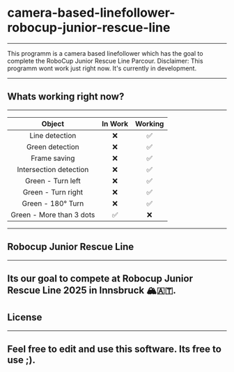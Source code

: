 # camera-based-linefollower-robocup-junior-rescue-line
---
This programm is a camera based linefollower which has the goal to complete the RoboCup Junior Rescue Line Parcour.
Disclaimer: This programm wont work just right now. It's currently in development.

---
## Whats working right now?
---
| Object           | In Work | Working |
|:----------------:|:-------:|:-------:|
|Line detection|❌|✅|
|Green detection|❌|✅|
|Frame saving|❌|✅|
|Intersection detection|❌|✅|
|Green - Turn left|❌|✅|
|Green - Turn right|❌|✅|
|Green - 180° Turn|❌|✅|
|Green - More than 3 dots|✅|❌|
---
## Robocup Junior Rescue Line
---
Its our goal to compete at Robocup Junior Rescue Line 2025 in Innsbruck 🏔️🇦🇹.
---
## License
---
Feel free to edit and use this software. Its free to use ;).
---

